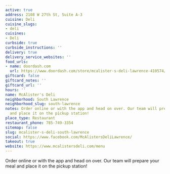 ```yaml
---
active: true
address: 2108 W 27th St, Suite A-3
cuisine: Deli
cuisine_slugs:
- deli
cuisines:
- Deli
curbside: true
curbside_instructions: ''
delivery: true
delivery_service_websites: ''
food_urls:
- name: doordash.com
  url: https://www.doordash.com/store/mcalister-s-deli-lawrence-410574/en-US
giftcard: false
giftcard_notes: ''
giftcard_url: ''
hours: ''
name: McAlister's Deli
neighborhood: South Lawrence
neighborhood_slug: south-lawrence
notes: Order online or with the app and head on over. Our team will prepare your meal
  and place it on the pickup station!
place_type: Restaurant
restaurant_phone: 785-749-3354
sitemap: false
slug: mcalister-s-deli-south-lawrence
social: https://www.facebook.com/McAlistersDeliLawrence/
takeout: true
website: https://www.mcalistersdeli.com/menu
---
```


Order online or with the app and head on over. Our team will prepare your meal and place it on the pickup station!